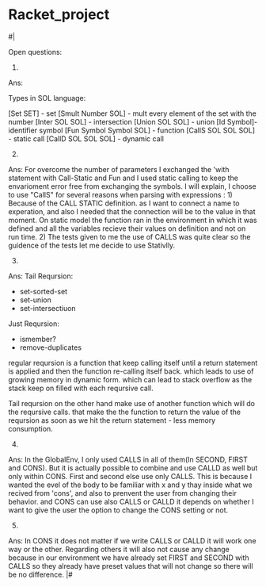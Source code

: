 # Racket_project


#|

Open questions:

1. 
Ans:

Types in SOL language:

  [Set  SET] - set
  [Smult Number SOL] - mult every element of the set with the number
  [Inter SOL SOL] - intersection
  [Union SOL SOL] - union
  [Id    Symbol]- identifier symbol
  [Fun   Symbol Symbol SOL] - function
  [CallS SOL SOL SOL] - static call
  [CallD SOL SOL SOL] - dynamic call

2.
Ans:
For overcome the number of parameters I exchanged the 'with statement with Call-Static and Fun
 and I used static calling to keep the envarioment error free from exchanging the symbols.
I will explain, 
 I choose to use "CallS" for several reasons when parsing with expressions :
    1) Because of the CALL STATIC definition.
       as I want to connect a name to experation, and also I needed that the connection will be to the value
       in that moment.
       On static model the function ran in the environment in which it was defined
       and all the variables recieve their values on definition and not on run time.
    2) The tests given to me the use of CALLS was quite clear so the guidence of the tests let me decide to use Stativlly.
    



3.
Ans:
 Tail Reqursion:
 
 * set-sorted-set
 * set-union
 * set-intersectiuon

 Just Reqursion:
 * ismember?
 * remove-duplicates

regular reqursion is a function that keep calling itself until a return statement is applied and then the function re-calling itself back.
which leads to use of growing memory in dynamic form. which can lead to stack overflow as the stack keep on filled with each reqursive call.

Tail reqursion on the other hand make use of another function which will do the reqursive calls.
that make the the function to return the value of the reqursion as soon as we hit the return statement - less memory consumption. 

4.
Ans:
In the GlobalEnv, I only used CALLS in all of them(In SECOND, FIRST and CONS).
But it is actually possible to combine and use CALLD as well but only within CONS.
First and second else use only CALLS.
This is because I wanted the evel of the body to be familiar with x and y thay inside what we recived from 'cons', and
also to prenvent the user from changing their behavior.
and CONS can use also CALLS or CALLD it depends on whether I want to give the user the option to change the CONS setting or not.

5.
Ans: 
In CONS it does not matter if we write CALLS or CALLD it will work one way or the other.
Regarding others it will also not cause any change because in our environment we have already set FIRST and SECOND with CALLS
so they already have preset values that will not change so there will be no difference.
|#
